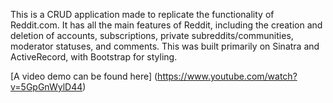 This is a CRUD application made to replicate the functionality of Reddit.com. It has all the main features of Reddit, including the creation and deletion of accounts, subscriptions, private subreddits/communities, moderator statuses, and comments. This was built primarily on Sinatra and ActiveRecord, with Bootstrap for styling. 

[A video demo can be found here] (https://www.youtube.com/watch?v=5GpGnWylD44)
